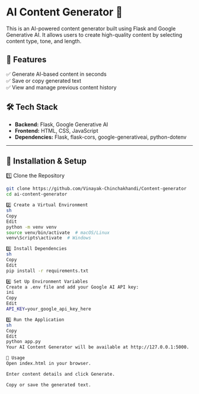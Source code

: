 # AI Content Generator 🚀

This is an AI-powered content generator built using Flask and Google Generative AI. It allows users to create high-quality content by selecting content type, tone, and length.

## 🌟 Features
✅ Generate AI-based content in seconds  
✅ Save or copy generated text  
✅ View and manage previous content history  

## 🛠️ Tech Stack
- **Backend:** Flask, Google Generative AI
- **Frontend:** HTML, CSS, JavaScript
- **Dependencies:** Flask, flask-cors, google-generativeai, python-dotenv

---

## 🚀 Installation & Setup

1️⃣ Clone the Repository
```sh
git clone https://github.com/Vinayak-Chinchakhandi/Content-generator
cd ai-content-generator

2️⃣ Create a Virtual Environment
sh
Copy
Edit
python -m venv venv
source venv/bin/activate  # macOS/Linux
venv\Scripts\activate  # Windows

3️⃣ Install Dependencies
sh
Copy
Edit
pip install -r requirements.txt

4️⃣ Set Up Environment Variables
Create a .env file and add your Google AI API key:
ini
Copy
Edit
API_KEY=your_google_api_key_here

5️⃣ Run the Application
sh
Copy
Edit
python app.py
Your AI Content Generator will be available at http://127.0.0.1:5000.

📜 Usage
Open index.html in your browser.

Enter content details and click Generate.

Copy or save the generated text.